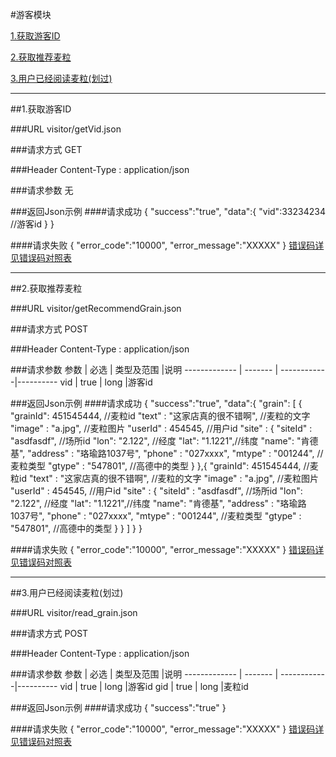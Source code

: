 #游客模块 

[1.获取游客ID](#1)

[2.获取推荐麦粒](#2)

[3.用户已经阅读麦粒(划过)](#3)

---
##<a id="1">1.获取游客ID</a>

###<a id="1.1">URL</a>
visitor/getVid.json

###<a id="1.2">请求方式</a>
GET

###<a id="1.3">Header</a>
Content-Type : application/json

###<a id="1.4">请求参数</a>
无

###<a id="1.5">返回Json示例</a>
####<a id="1.5.1">请求成功</a>
	{
		"success":"true",
		"data":{
		  "vid":33234234   //游客id
		}
	}

####<a id="1.5.2">请求失败</a>
	{
		"error_code":"10000",
		"error_message":"XXXXX"
	}
[错误码详见错误码对照表](错误码对照表.md)

---
##<a id="2">2.获取推荐麦粒</a>

###<a id="2.1">URL</a>
visitor/getRecommendGrain.json

###<a id="2.2">请求方式</a>
POST

###<a id="2.3">Header</a>
Content-Type : application/json

###<a id="2.4">请求参数</a>
     参数     | 必选 	| 类型及范围  |说明
------------- | ------- | ------------|---------- 
vid	      | true	| long        |游客id

###<a id="2.5">返回Json示例</a>
####<a id="2.5.1">请求成功</a>
	{
		"success":"true",
		"data":{
		  "grain": [
		  	{
		  	  "grainId": 451545444,  //麦粒id
		  	  "text" : "这家店真的很不错啊",  //麦粒的文字
		  	  "image" : "a.jpg",  //麦粒图片
		  	  "userId" : 454545, //用户id
		  	  "site" : {
		  	  	"siteId" : "asdfasdf", //场所id
		  	  	"lon": "2.122", //经度
		  	  	"lat": "1.1221",//纬度
		  	  	"name": "肯德基",
		  	  	"address" : "珞瑜路1037号",
		  	  	"phone" : "027xxxx",
		  	  	"mtype" : "001244", //麦粒类型
		  	  	"gtype" : "547801", //高德中的类型
		  	  }
		  	},{
		  	  "grainId": 451545444,  //麦粒id
		  	  "text" : "这家店真的很不错啊",  //麦粒的文字
		  	  "image" : "a.jpg",  //麦粒图片
		  	  "userId" : 454545, //用户id
		  	  "site" : {
		  	  	"siteId" : "asdfasdf", //场所id
		  	  	"lon": "2.122", //经度
		  	  	"lat": "1.1221",//纬度
		  	  	"name": "肯德基",
		  	  	"address" : "珞瑜路1037号",
		  	  	"phone" : "027xxxx",
		  	  	"mtype" : "001244", //麦粒类型
		  	  	"gtype" : "547801", //高德中的类型
		  	  }
		  	}
		  ]
		}
	}

####<a id="2.5.2">请求失败</a>
	{
		"error_code":"10000",
		"error_message":"XXXXX"
	}
[错误码详见错误码对照表](错误码对照表.md)

---
##<a id="3">3.用户已经阅读麦粒(划过)</a>

###<a id="3.1">URL</a>
visitor/read_grain.json

###<a id="3.2">请求方式</a>
POST

###<a id="3.3">Header</a>
Content-Type : application/json

###<a id="3.4">请求参数</a>
     参数     | 必选 	| 类型及范围  |说明
------------- | ------- | ------------|---------- 
vid	      | true	| long        |游客id
gid           | true    | long        |麦粒id

###<a id="3.5">返回Json示例</a>
####<a id="3.5.1">请求成功</a>
	{
		"success":"true"
	}

####<a id="3.5.2">请求失败</a>
	{
		"error_code":"10000",
		"error_message":"XXXXX"
	}
[错误码详见错误码对照表](错误码对照表.md)
